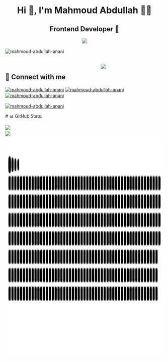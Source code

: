 <h1 align="center">Hi 👋, I'm Mahmoud Abdullah 🌹🌹</h1>
<h2 align="center">Frontend Developer 💎</h2>
<p align="center"> <img src="https://readme-typing-svg.herokuapp.com?lines=Welcome,+Let's+follow+each+other+💕" /> </p>
<!-- <p align="center"> <img src="https://komarev.com/ghpvc/?username=MahmoudAbdullahAnani&label=Profile%20views&color=004080&style=flat" alt="mahmoud-abdullah-anani" height="40" width="240" /> -->
	           <img src="https://img.shields.io/github/followers/MahmoudAbdullahAnani?label=Followers&color=800000&style=flat" alt="mahmoud-abdullah-anani" height="40" width="160" />
</p>
<br>

<img align="right" src="https://user-images.githubusercontent.com/63050133/156676671-d5b2e362-97d4-4404-9447-dd71ddfea82f.gif" width = 200px/>

## 📩 Connect with me

<p align="left">
<a href="https://www.linkedin.com/in/mahmoud-abdullah-ab253920b/" target="blank"><img align="center" src="https://raw.githubusercontent.com/rahuldkjain/github-profile-readme-generator/master/src/images/icons/Social/linked-in-alt.svg" alt="mahmoud-abdullah-anani" height="50" width="60" /></a>
<a href="https://www.facebook.com/profile.php?id=100011192833917" target="blank"><img align="center" src="https://raw.githubusercontent.com/rahuldkjain/github-profile-readme-generator/master/src/images/icons/Social/facebook.svg" alt="mahmoud-abdullah-anani" height="50" width="60" /></a>
<a href="https://www.instagram.com/mahmoudabdallah6158/" target="blank"><img align="center" src="https://raw.githubusercontent.com/rahuldkjain/github-profile-readme-generator/master/src/images/icons/Social/instagram.svg" alt="mahmoud-abdullah-anani" height="50" width="60" /></a>
</p>
<!--  -->
<a href="https://www.youtube.com/channel/UCnfdCmY1GR4APYsP38k8hXA" target="blank"><img align="center" src="https://raw.githubusercontent.com/rahuldkjain/github-profile-readme-generator/master/src/images/icons/Social/youtube.svg" alt="mahmoud-abdullah-anani" height="50" width="60" /></a>
</p>
# 📊 GitHub Stats:

![](https://github-readme-stats.vercel.app/api?username=MahmoudAbdullahAnani&theme=vue&hide_border=false&include_all_commits=false&count_private=false)<br/>
![](https://github-readme-stats.vercel.app/api/top-langs/?username=MahmoudAbdullahAnani&theme=vue&hide_border=false&include_all_commits=false&count_private=false&layout=compact)
<img src="./github-user-contribution.svg" alt="mahmoud-abdullah-anani" height="700" width="900" />


